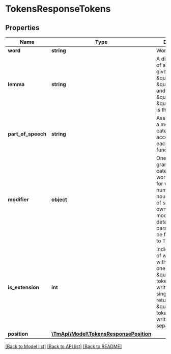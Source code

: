 # TokensResponseTokens

## Properties
Name | Type | Description | Notes
------------ | ------------- | ------------- | -------------
**word** | **string** | Word as in text | [optional] 
**lemma** | **string** | A dictionary form of a word, e.g. given verb forms \&quot;run\&quot;, \&quot;ran\&quot; and \&quot;runs\&quot;, \&quot;run\&quot; is the lemma | [optional] 
**part_of_speech** | **string** | Assigns a word to a morphological category according to each syntactic functions. | [optional] 
**modifier** | [**object**](.md) | One of the grammatical categories of a word, e.g. person for verbs or number for nouns. Each part of speech has its own set of modifiers.  The detailed list of parameters can be found in Help to TM API Server. | [optional] 
**is_extension** | **int** | Indicates a way of writing a token with the previous one. It returns \&quot;1\&quot;, if tokens are written as a single token. It returns \&quot;0\&quot;, if tokens are written separately. | [optional] 
**position** | [**\TmApi\Model\TokensResponsePosition**](TokensResponsePosition.md) |  | [optional] 

[[Back to Model list]](../README.md#documentation-for-models) [[Back to API list]](../README.md#documentation-for-api-endpoints) [[Back to README]](../README.md)


